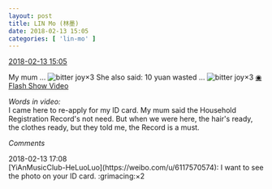 ```yaml
---
layout: post
title: LIN Mo (林墨)
date: 2018-02-13 15:05
categories: [ 'lin-mo' ]
---
```


<div class="weibo-info">
  <a href="https://weibo.com/6108312042/G2VzdfDfv">2018-02-13 15:05</a>
</div>

My mum … ![bitter joy](https://img.t.sinajs.cn/t4/appstyle/expression/ext/normal/2c/moren_yunbei_org.png)×3 She also said: 10 yuan wasted … ![bitter joy](https://img.t.sinajs.cn/t4/appstyle/expression/ext/normal/2c/moren_yunbei_org.png)×3 [◉ Flash Show Video](http://t.cn/RRiBKBa)

<!-- more -->

*Words in video:*  
I came here to re-apply for my ID card. My mum said the Household Registration Record's not need. But when we were here, the hair's ready, the clothes ready, but they told me, the Record is a must.

*Comments*

<div class="weibo-info">2018-02-13 17:08</div>
[YiAnMusicClub-HeLuoLuo](https://weibo.com/u/6117570574): I want to see the photo on your ID card. :grimacing:×2
